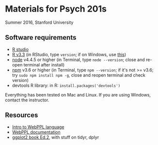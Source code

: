 # Materials for Psych 201s

Summer 2016, Stanford University

## Software requirements

+ [R studio](https://www.rstudio.com/products/rstudio/download/)
+ [R v3.3](https://cran.cnr.berkeley.edu) (in RStudio, type `version`; if on Windows, use [this](http://www.r-statistics.com/tag/installr/))
+ [node](https://nodejs.org/en/) v4.4.5 or higher (in Terminal, type `node --version`; close and re-open terminal after install)
+ [npm](https://docs.npmjs.com/getting-started/installing-node) v3.6 or higher (in Terminal, type `npm --version`; if it's not >= v3.6; try `sudo npm install npm -g`, close and reopen terminal and check version)
+ devtools R library: in R: `install.packages('devtools')`

Everything has been tested on Mac and Linux. If you are using Windows, contact the instructor.

## Resources

+ [Intro to WebPPL language](http://dippl.org/chapters/02-webppl.html)
+ [WebPPL documentation](http://webppl.readthedocs.io/en/master/)
+ [ggplot2 book Ed.2](https://www.dropbox.com/s/0lap7tr7zoryyjk/ggplot2-book.pdf?dl=0), with stuff on tidyr, dplyr
